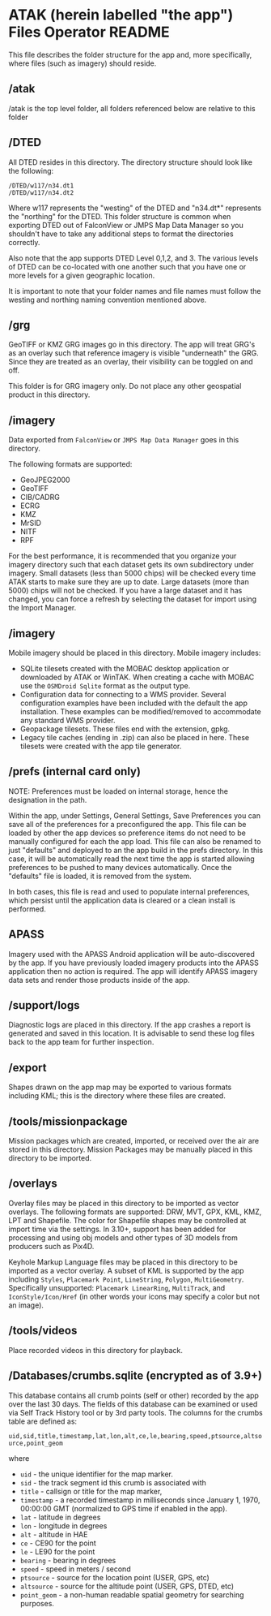 # ATAK (herein labelled "the app") Files Operator README

This file describes the folder structure for the app and, more
specifically, where files (such as imagery) should reside.

## /atak

/atak is the top level folder, all folders referenced below are relative to this folder

## /DTED

All DTED resides in this directory. The directory structure should look like the following:

```
/DTED/w117/n34.dt1
/DTED/w117/n34.dt2
```

Where w117 represents the "westing" of the DTED and "n34.dt*" represents the "northing"
for the DTED. This folder structure is common when exporting DTED out of FalconView or
JMPS Map Data Manager so you shouldn't have to take any additional steps to format the
directories correctly.

Also note that the app supports DTED Level 0,1,2, and 3. The various levels of DTED can be
co-located with one another such that you have one or more levels for a given geographic
location.

It is important to note that your folder names and file names must follow the westing
and northing naming convention mentioned above.

## /grg

GeoTIFF or KMZ GRG images go in this directory. The app will treat GRG's as an overlay such
that reference imagery is visible "underneath" the GRG. Since they are treated as an
overlay, their visibility can be toggled on and off.

This folder is for GRG imagery only. Do not place any other geospatial product in this
directory.

## /imagery

Data exported from `FalconView` or `JMPS Map Data Manager` goes in this directory.

The following formats are supported:

- GeoJPEG2000
- GeoTIFF
- CIB/CADRG
- ECRG
- KMZ
- MrSID
- NITF
- RPF

For the best performance, it is recommended that you organize your imagery directory such that each dataset
gets its own subdirectory under imagery. Small datasets (less than 5000 chips) will be checked every time
ATAK starts to make sure they are up to date. Large datasets (more than 5000) chips will not be checked. If
you have a large dataset and it has changed, you can force a refresh by selecting the dataset for import
using the Import Manager.

## /imagery

Mobile imagery should be placed in this directory. Mobile imagery includes:

- SQLite tilesets created with the MOBAC desktop application or downloaded by ATAK or WinTAK.
  When creating a cache with MOBAC use the `OSMDroid Sqlite` format as the output type.
- Configuration data for connecting to a WMS provider. Several configuration examples have been
  included with the default the app installation. These examples can be modified/removed to
  accommodate any standard WMS provider.
- Geopackage tilesets. These files end with the extension, gpkg.
- Legacy tile caches (ending in .zip) can also be placed in here. These tilesets were created with
  the app tile generator.

## /prefs (internal card only)

NOTE: Preferences must be loaded on internal storage, hence the <internal card> designation in the path.

Within the app, under Settings, General Settings, Save Preferences you can save all of the preferences
for a preconfigured the app. This file can be loaded by other the app devices so preference items do not
need to be manually configured for each the app load. This file can also be renamed to just "defaults" and
deployed to an the app build in the prefs directory. In this case, it will be automatically read the next
time the app is started allowing preferences to be pushed to many devices automatically. Once the "defaults"
file is loaded, it is removed from the system.

In both cases, this file is read and used to populate internal preferences, which persist until the application data is
cleared or a clean install is performed.

## APASS

Imagery used with the APASS Android application will be auto-discovered by the app. If you have previously
loaded imagery products into the APASS application then no action is required. The app will
identify APASS imagery data sets and render those products inside of the app.

## /support/logs

Diagnostic logs are placed in this directory. If the app crashes a report is generated and saved
in this location. It is advisable to send these log files back to the app team for further
inspection.

## /export

Shapes drawn on the app map may be exported to various formats including KML; this is the
directory where these files are created.

## /tools/missionpackage

Mission packages which are created, imported, or received over the air are stored in this
directory. Mission Packages may be manually placed in this directory to be imported.

## /overlays

Overlay files may be placed in this directory to be imported as vector overlays.
The following formats are supported: DRW, MVT, GPX, KML, KMZ, LPT and Shapefile. The color
for Shapefile shapes may be controlled at import time via the settings.
In 3.10+, support has been added for processing and using obj models and other types
of 3D models from producers such as Pix4D.

Keyhole Markup Language files may be placed in this directory to be imported as a vector
overlay. A subset of KML is supported by the app including `Styles`, `Placemark Point`, `LineString`,
`Polygon`, `MultiGeometry`. Specifically unsupported: `Placemark LinearRing`, `MultiTrack`, and
`IconStyle/Icon/Href` (in other words your icons may specify a color but not an image).

## /tools/videos

Place recorded videos in this directory for playback.

## /Databases/crumbs.sqlite (encrypted as of 3.9+)

This database contains all crumb points (self or other) recorded by the app over the last 30 days.
The fields of this database can be examined or used via Self Track History tool or by 3rd party tools.
The columns for the crumbs table are defined as:

`uid,sid,title,timestamp,lat,lon,alt,ce,le,bearing,speed,ptsource,altsource,point_geom`

where

- `uid` - the unique identifier for the map marker.
- `sid` - the track segment id this crumb is associated with
- `title` - callsign or title for the map marker,
- `timestamp` - a recorded timestamp in milliseconds since January 1, 1970, 00:00:00 GMT (normalized to GPS time if
  enabled in the app).
- `lat` - latitude in degrees
- `lon` - longitude in degrees
- `alt` - altitude in HAE
- `ce` - CE90 for the point
- `le` - LE90 for the point
- `bearing` - bearing in degrees
- `speed` - speed in meters / second
- `ptsource` - source for the location point (USER, GPS, etc)
- `altsource` - source for the altitude point (USER, GPS, DTED, etc)
- `point_geom` - a non-human readable spatial geometry for searching purposes.